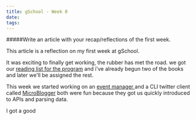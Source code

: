 ```yaml
---
title: gSchool - Week 0
date:
tags:
---
```


#####Write an article with your recap/reflections of the first week.

This article is a reflection on my first week at gSchool. 

It was exciting to finally get working, the rubber has met the road. 
we got our [reading list for the program](http://www.amazon.com/lm/R3DZEKDMKBH411/?_encoding=UTF8&camp=1789&creative=390957&linkCode=ur2&tag=faccatitefin-20) and i've already begun two of the books and later we'll be assigned the rest. 

This week we started working on an [event manager ]() and a CLI twitter client called [MicroBlogger]() both were fun because they got us quickly introduced to APIs and parsing data. 

I got a good 